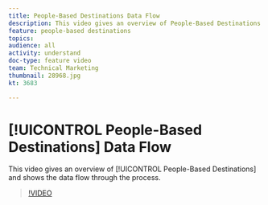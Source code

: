 ```yaml
---
title: People-Based Destinations Data Flow
description: This video gives an overview of People-Based Destinations and shows the data flow through the process.
feature: people-based destinations
topics: 
audience: all
activity: understand
doc-type: feature video
team: Technical Marketing
thumbnail: 28968.jpg
kt: 3683

---
```


# [!UICONTROL People-Based Destinations] Data Flow

This video gives an overview of [!UICONTROL People-Based Destinations] and shows the data flow through the process.

>[!VIDEO](https://video.tv.adobe.com/v/28968/?quality=12)
